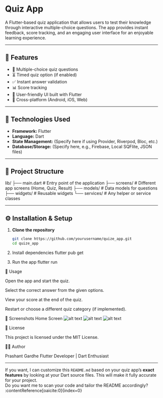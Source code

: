 # Quiz App

A Flutter-based quiz application that allows users to test their knowledge through interactive multiple-choice questions. The app provides instant feedback, score tracking, and an engaging user interface for an enjoyable learning experience.

---

## 📌 Features
- 📝 Multiple-choice quiz questions
- ⏳ Timed quiz option (if enabled)
- ✅ Instant answer validation
- 📊 Score tracking
- 🎨 User-friendly UI built with Flutter
- 📱 Cross-platform (Android, iOS, Web)

---

## 🚀 Technologies Used
- **Framework:** Flutter
- **Language:** Dart
- **State Management:** (Specify here if using Provider, Riverpod, Bloc, etc.)
- **Database/Storage:** (Specify here, e.g., Firebase, Local SQFlite, JSON files)

---

## 📂 Project Structure
lib/
├── main.dart # Entry point of the application
├── screens/ # Different app screens (Home, Quiz, Result)
├── models/ # Data models for questions
├── widgets/ # Reusable widgets
└── services/ # Any helper or service classes


---

## ⚙️ Installation & Setup

1. **Clone the repository**
   ```bash
   git clone https://github.com/yourusername/quize_app.git
   cd quize_app

2. Install dependencies
    flutter pub get

3. Run the app
     flutter run

🎯 Usage

Open the app and start the quiz.

Select the correct answer from the given options.

View your score at the end of the quiz.

Restart or choose a different quiz category (if implemented).

📸 Screenshots
Home Screen
![alt text](<WhatsApp Image 2025-08-14 at 17.23.01_285ed5cf.jpg>)
![alt text](<WhatsApp Image 2025-08-14 at 17.23.18_66b82a54.jpg>)
![alt text](<WhatsApp Image 2025-08-14 at 17.23.01_a9db00bc.jpg>)

📜 License

This project is licensed under the MIT License.

👨‍💻 Author

Prashant Gardhe
Flutter Developer | Dart Enthusiast


---

If you want, I can customize this `README.md` based on your quiz app’s **exact features** by looking at your Dart source files. This will make it fully accurate for your project.  
Do you want me to scan your code and tailor the README accordingly? ​:contentReference[oaicite:0]{index=0}​


